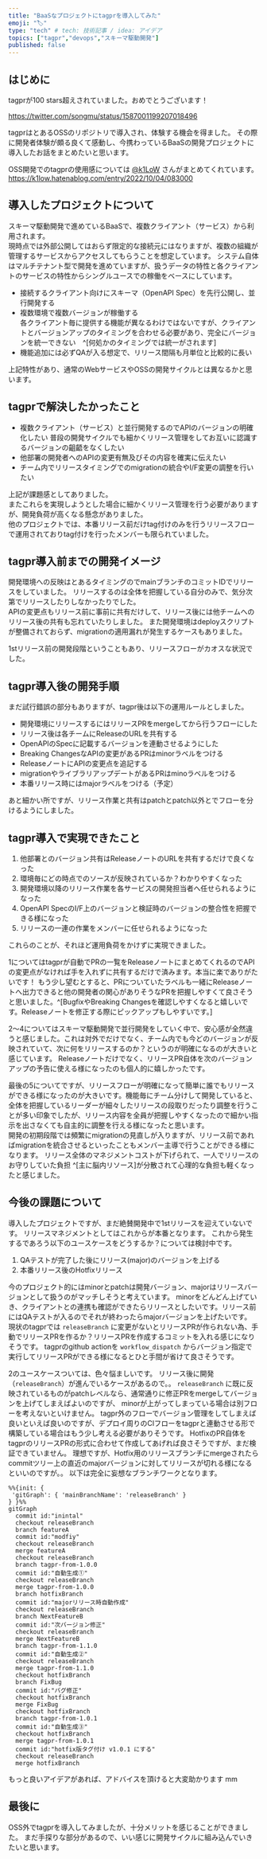```yaml
---
title: "BaaSなプロジェクトにtagprを導入してみた"
emoji: "🏷️"
type: "tech" # tech: 技術記事 / idea: アイデア
topics: ["tagpr","devops","スキーマ駆動開発"]
published: false
---
```


## はじめに

tagprが100 stars超えされていました。おめでとうございます！

https://twitter.com/songmu/status/1587001199207018496


tagprはとあるOSSのリポジトリで導入され、体験する機会を得ました。
その際に開発者体験が頗る良くて感動し、今携わっているBaaSの開発プロジェクトに導入したお話をまとめたいと思います。 

OSS開発でのtagprの使用感については [@k1LoW](https://twitter.com/k1low) さんがまとめてくれています。
https://k1low.hatenablog.com/entry/2022/10/04/083000

## 導入したプロジェクトについて

スキーマ駆動開発で進めているBaaSで、複数クライアント（サービス）から利用されます。  
現時点では外部公開してはおらず限定的な接続元にはなりますが、複数の組織が管理するサービスからアクセスしてもらうことを想定しています。
システム自体はマルチテナント型で開発を進めていますが、扱うデータの特性と各クライアントのサービスの特性からシングルユースでの稼働をベースにしています。

* 接続するクライアント向けにスキーマ（OpenAPI Spec）を先行公開し、並行開発する
* 複数環境で複数バージョンが稼働する  
各クライアント毎に提供する機能が異なるわけではないですが、クライアントとバージョンアップのタイミングを合わせる必要があり、完全にバージョンを統一できない　^[何処かのタイミングでは統一がされます]
* 機能追加には必ずQAが入る想定で、リリース間隔も月単位と比較的に長い

上記特性があり、通常のWebサービスやOSSの開発サイクルとは異なるかと思います。

## tagprで解決したかったこと

* 複数クライアント（サービス）と並行開発するのでAPIのバージョンの明確化したい
普段の開発サイクルでも細かくリリース管理をしてお互いに認識するバージョンの齟齬をなくしたい
* 他部署の開発者へのAPIの変更有無及びその内容を確実に伝えたい
* チーム内でリリースタイミングでのmigrationの統合やI/F変更の調整を行いたい

上記が課題感としてありました。  
またこれらを実現しようとした場合に細かくリリース管理を行う必要がありますが、開発負荷が高くなる懸念がありました。  
他のプロジェクトでは、本番リリース前だけtag付けのみを行うリリースフローで運用されておりtag付けを行ったメンバーも限られていました。  

## tagpr導入前までの開発イメージ

開発環境への反映はとあるタイミングのでmainブランチのコミットIDでリリースをしていました。
リリースするのは全体を把握している自分のみで、気分次第でリリースしたりしなかったりでした。  
APIの変更点もリリース前に事前に共有だけして、リリース後には他チームへのリリース後の共有も忘れていたりしました。
また開発環境はdeployスクリプトが整備されておらず、migrationの適用漏れが発生するケースもありました。

1stリリース前の開発段階ということもあり、リリースフローがカオスな状況でした。

## tagpr導入後の開発手順

まだ試行錯誤の部分もありますが、tagpr後は以下の運用ルールとしました。

* 開発環境にリリースするにはリリースPRをmergeしてから行うフローにした
* リリース後は各チームにReleaseのURLを共有する
* OpenAPIのSpecに記載するバージョンを連動させるようにした
* Breaking ChangesなAPIの変更があるPRはminorラベルをつける
* ReleaseノートにAPIの変更点を追記する
* migrationやライブラリアップデートがあるPRはminoラベルをつける
* 本番リリース時にはmajorラベルをつける（予定）

あと細かい所ですが、リリース作業と共有はpatchとpatch以外とでフローを分けるようにしました。

## tagpr導入で実現できたこと

1. 他部署とのバージョン共有はReleaseノートのURLを共有するだけで良くなった  
1. 環境毎にどの時点でのソースが反映されているか？わかりやすくなった
1. 開発環境以降のリリース作業を各サービスの開発担当者へ任せられるようになった
1. OpenAPI SpecのI/F上のバージョンと検証時のバージョンの整合性を把握できる様になった
1. リリースの一連の作業をメンバーに任せられるようになった

これらのことが、それほど運用負荷をかけずに実現できました。

1についてはtagprが自動でPRの一覧をReleaseノートにまとめてくれるのでAPIの変更点がなければ手を入れずに共有するだけで済みます。本当に楽でありがたいです！
もう少し望むとすると、PRについていたラベルも一緒にReleaseノートへ出力できると他の開発者の関心がありそうなPRを把握しやすくて良さそうと思いました。^[BugfixやBreaking Changesを確認しやすくなると嬉しいです。Releaseノートを修正する際にピックアップもしやすいです。]


2〜4についてはスキーマ駆動開発で並行開発をしていく中で、安心感が全然違うと感じました。これは対外でだけでなく、チーム内でも今どのバージョンが反映されていて、次に何をリリースするのか？というのが明確になるのが大きいと感じています。
Releaseノートだけでなく、リリースPR自体を次のバージョンアップの予告に使える様になったのも個人的に嬉しかったです。

最後の5についてですが、リリースフローが明確になって簡単に誰でもリリースができる様になったのが大きいです。機能毎にチーム分けして開発していると、全体を把握しているリーダーが細々したリリースの段取りだったり調整を行うことが多い印象でしたが、リリース内容を全員が把握しやすくなったので細かい指示を出さなくても自主的に調整を行える様になったと思います。  
開発の初期段階では頻繁にmigrationの見直しが入りますが、リリース前であればmigrationを統合させるといったこともメンバー主導で行うことができる様になります。
リリース全体のマネジメントコストが下げられて、一人でリリースのお守りしていた負担 ^[主に脳内リソース]が分散されて心理的な負担も軽くなったと感じました。

## 今後の課題について

導入したプロジェクトですが、まだ絶賛開発中で1stリリースを迎えていないです。
リリースマネジメントとしてはこれからが本番となります。
これから発生するであろう以下のユースケースをどうするか？については検討中です。

1. QAテストが完了した後にリリース(major)のバージョンを上げる
1. 本番リリース後のHotfixリリース

今のプロジェクト的にはminorとpatchは開発バージョン、majorはリリースバージョンとして扱うのがマッチしそうと考えています。
minorをどんどん上げていき、クライアントとの連携も確認ができたらリリースとしたいです。リリース前にはQAテストが入るのでそれが終わったらmajorバージョンを上げたいです。
現状のtagprでは `releaseBranch` に変更がないとリリースPRが作られない為、手動でリリースPRを作るか？リリースPRを作成するコミットを入れる感じになりそうです。
tagprのgithub actionを `workflow_dispatch` からバージョン指定で実行してリリースPRができる様になるとひと手間が省けて良さそうです。

2のユースケースついては、色々悩ましいです。
リリース後に開発（`releaseBranch`）が進んでいるケースがあるので。。
`releaseBranch` に既に反映されているものがpatchレベルなら、通常通りに修正PRをmergeしてバージョンを上げてしまえばよいのですが、 minorが上がってしまっている場合は別フローを考えないといけません。
tagpr外のフローでバージョン管理をしてしまえば良いといえば良いのですが、デプロイ周りのCIフローをtagprと連動させる形で構築している場合はもう少し考える必要がありそうです。
HotfixのPR自体をtagprのリリースPRの形式に合わせて作成してあげれば良さそうですが、まだ検証できていません。
理想ですが、Hotfix用のリリースブランチにmergeされたらcommitツリー上の直近のmajorバージョンに対してリリースが切れる様になるといいのですが。。
以下は完全に妄想なブランチワークとなります。

```mermaid
%%{init: {
 'gitGraph': { 'mainBranchName': 'releaseBranch' }
} }%%
gitGraph
  commit id:"inintal"
  checkout releaseBranch
  branch featureA
  commit id:"modfiy"
  checkout releaseBranch
  merge featureA
  checkout releaseBranch
  branch tagpr-from-1.0.0
  commit id:"自動生成①"
  checkout releaseBranch
  merge tagpr-from-1.0.0
  branch hotfixBranch
  commit id:"majorリリース時自動作成"
  checkout releaseBranch
  branch NextFeatureB
  commit id:"次バージョン修正"
  checkout releaseBranch
  merge NextFeatureB
  branch tagpr-from-1.1.0
  commit id:"自動生成②"
  checkout releaseBranch
  merge tagpr-from-1.1.0
  checkout hotfixBranch
  branch FixBug
  commit id:"バグ修正"
  checkout hotfixBranch
  merge FixBug
  checkout hotfixBranch
  branch tagpr-from-1.0.1
  commit id:"自動生成③"
  checkout hotfixBranch
  merge tagpr-from-1.0.1
  commit id:"hotfix版タグ付け v1.0.1 にする"
  checkout releaseBranch
  merge hotfixBranch
```

もっと良いアイデアがあれば、アドバイスを頂けると大変助かります mm

## 最後に

OSS外でtagprを導入してみましたが、十分メリットを感じることができました。
まだ手探りな部分があるので、いい感じに開発サイクルに組み込んでいきたいと思います。

